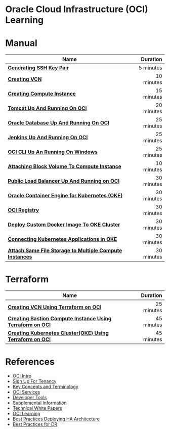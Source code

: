 # Oracle Cloud Infrastructure (OCI) Learning 


# Manual 

|    **Name**   | **Duration** |
| ------------- |-----:|
|[**Generating SSH Key Pair**](manual/GeneratingSshKey.md)|5 minutes|
|[**Creating VCN**](manual/CreatingVCN.md)|10 minutes|
|[**Creating Compute Instance**](manual/CreatingComputeInstance.md)|15 minutes|
|[**Tomcat Up And Running On OCI**](manual/TomcatUpAndRunningOnOCI.md)|20 minutes|
|[**Oracle Database Up And Running On OCI**](manual/OracleDatabaseUpAndRunningOnOCI.md)|25 minutes|
|[**Jenkins Up And Running On OCI**](manual/JenkinsUpAndRunningOnOCI.md)|25 minutes|
|[**OCI CLI Up An Running On Windows**](manual/OciCliUpAndRunningOnWindows.md)|25 minutes|
|[**Attaching Block Volume To Compute Instance**](manual/AttachingBlockVolumeToComputeInstance.md)|10 minutes|
|[**Public Load Balancer Up And Running on OCI**](manual/PublicLoadBalancerOnOCI.md)|30 minutes|
|[**Oracle Container Engine for Kubernetes (OKE)**](manual/OracleContainerEngineForKubernetes.md)|30 minutes|
|[**OCI Registry**](manual/OCIRegistry.md)|30 minutes|
|[**Deploy Custom Docker Image To OKE Cluster**](manual/DeployCustomDockerImageIntoOKECluster.md)|30 minutes|
|[**Connecting Kubernetes Applications in OKE**](manual/ConnectingAppsWithServicesOKE.md)|30 minutes|
|[**Attach Same File Storage to Multiple Compute Instances**](manual/OCIFileStorage.md)|30 minutes|




# Terraform 

|    **Name**   | **Duration** |
| ------------- |-----:|
|[**Creating VCN Using Terraform on OCI**](terraform/CreatingVcnUsingTerraform.md)|25 minutes|
|[**Creating Bastion Compute Instance Using Terraform on OCI**](terraform/CreatingBastionComputeInstanceUsingTerraform.md)|45 minutes|
|[**Creating Kubernetes Cluster(OKE) Using Terraform on OCI**](terraform/OKEClusterUsingTerraform.md)|45 minutes|


# References

* [OCI Intro](https://docs.cloud.oracle.com/iaas/Content/GSG/Concepts/baremetalintro.htm)
* [Sign Up For Tenancy](https://docs.cloud.oracle.com/iaas/Content/GSG/Concepts/settinguptenancy.htm?tocpath=Getting%20Started%7C_____14#two)
* [Key Concepts and Terminology](https://docs.cloud.oracle.com/iaas/Content/GSG/Concepts/concepts.htm?tocpath=Getting%20Started%7C_____1)
* [OCI Services](https://docs.cloud.oracle.com/iaas/Content/services.htm)
* [Developer Tools](https://docs.cloud.oracle.com/iaas/Content/devtoolshome.htm)
* [Supplemental Information](https://docs.cloud.oracle.com/iaas/Content/General/Reference/more.htm)
* [Technical White Papers](https://docs.cloud.oracle.com/iaas/Content/General/Reference/aqswhitepapers.htm)
* [OCI Learning](https://apexapps.oracle.com/pls/apex/f?p=44785:141:9077291495469::::P141_PAGE_ID,P141_SECTION_ID:521,3649)
* [Best Practices Deploying HA Architecture](https://cloud.oracle.com/iaas/whitepapers/best-practices-deploying-ha-architecture-oci.pdf)
* [Best Practices for DR](https://cloud.oracle.com/iaas/whitepapers/best_practices_for_dr_on_oci.pdf)